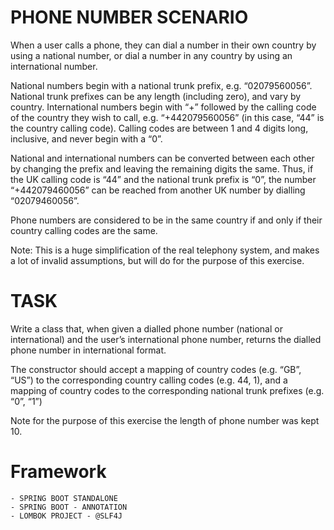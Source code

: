 # PHONE NUMBER SCENARIO

When a user calls a phone, they can dial a number in their own country by using a national number,
or dial a number in any country by using an international number. 

National numbers begin with a national trunk prefix, e.g. “02079560056”. 
National trunk prefixes can be any length (including zero), and vary by country. 
International numbers begin with “+” followed by the calling code of the country they wish to call, e.g. “+442079560056” (in this case, “44” is the country calling code). 
Calling codes are between 1 and 4 digits long, inclusive, and never begin with a “0”. 

National and international numbers can be converted between each other by changing the prefix and leaving the remaining digits the same. Thus, if the UK calling code is “44” and the national trunk prefix is “0”, the number “+442079460056” can be reached from another UK number by dialling “02079460056”. 

Phone numbers are considered to be in the same country if and only if their country calling codes are the same.

Note: This is a huge simplification of the real telephony system, and makes a lot of invalid assumptions, but will do for the purpose of this exercise.

# TASK
Write a class that, when given a dialled phone number (national or international) and the user’s international phone number, returns the dialled phone number in international format. 

The constructor should accept a mapping of country codes (e.g. “GB”, “US”) to the corresponding country calling codes (e.g. 44, 1), and a mapping of country codes to the corresponding national trunk prefixes (e.g. “0”, “1”)

Note for the purpose of this exercise the length of phone number was kept 10.

# Framework

	- SPRING BOOT STANDALONE
	- SPRING BOOT - ANNOTATION 
	- LOMBOK PROJECT - @SLF4J